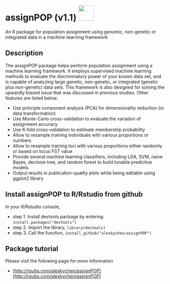 # assignPOP (v1.1) <img src="https://www.r-project.org/logo/Rlogo.svg" width="48">
An R package for population assignment using genomic, non-genetic or integrated data in a machine-learning framework

## Description
The assignPOP package helps perform population assignment using a machine learning framework. It employs supervised machine learning methods to evaluate the discriminatory power of your known data set, and is capable of analyzing large genetic, non-genetic, or integrated (genetic plus non-genetic) data sets. This framework is also designed for solving the upwardly biased issue that was discussed in previous studies. Other features are listed below.

- Use principle component analysis (PCA) for dimensionality reduction (or data transformation)
- Use Monte-Carlo cross-validation to evaluate the variation of assignment accuracy
- Use K-fold cross-validation to estimate membership probability
- Allow to resample training individuals with various proportions or numbers
- Allow to resample training loci with various proportions either randomly or based on locus FST value
- Provide several machine learning classifiers, including LDA, SVM, naive Bayes, decision tree, and random forest to build tunable predictive models.
- Output results in publication-quality plots while being editable using ggplot2 library

## Install assignPOP to R/Rstudio from github
In your R/Rstudio console,
* step 1. Install devtools package by entering `install.packages("devtools")`
* step 2. Import the library, `library(devtools)`
* step 3. Call the function, `install_github("alexkychen/assignPOP")` 

## Package tutorial
Please visit the following page for more infomration
* [http://rpubs.com/alexkychen/assignPOP](http://rpubs.com/alexkychen/assignPOP)
